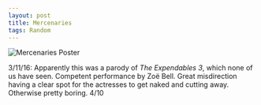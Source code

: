 ```yaml
---
layout: post
title: Mercenaries
tags: Random
---
```


![Mercenaries Poster](https://resizing.flixster.com/q-WxCGAvUwdphD0whJXPACt4nLE=/180x257/v1.bTsxMTE4OTE2NjtqOzE3MDEwOzIwNDg7Mjg0OzQwNQ "Mercenaries Poster")

3/11/16: Apparently this was a parody of *The Expendables 3*, which none of us have seen. Competent performance by Zoë Bell. Great misdirection having a clear spot for the actresses to get naked and cutting away. Otherwise pretty boring. 4/10
